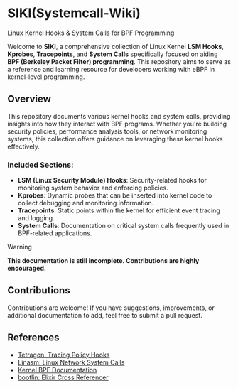 # SIKI(Systemcall-Wiki)
Linux Kernel Hooks & System Calls for BPF Programming

Welcome to **SIKI**, a comprehensive collection of Linux Kernel **LSM Hooks**, **Kprobes**, **Tracepoints**, and **System Calls** specifically focused on aiding **BPF (Berkeley Packet Filter) programming**. This repository aims to serve as a reference and learning resource for developers working with eBPF in kernel-level programming.

## Overview
This repository documents various kernel hooks and system calls, providing insights into how they interact with BPF programs. Whether you're building security policies, performance analysis tools, or network monitoring systems, this collection offers guidance on leveraging these kernel hooks effectively.

### Included Sections:
- **LSM (Linux Security Module) Hooks**: Security-related hooks for monitoring system behavior and enforcing policies.
- **Kprobes**: Dynamic probes that can be inserted into kernel code to collect debugging and monitoring information.
- **Tracepoints**: Static points within the kernel for efficient event tracing and logging.
- **System Calls**: Documentation on critical system calls frequently used in BPF-related applications.

> [!WARNING]  
> **This documentation is still incomplete. Contributions are highly encouraged.**

## Contributions
Contributions are welcome! If you have suggestions, improvements, or additional documentation to add, feel free to submit a pull request.

## References
- [Tetragon: Tracing Policy Hooks](https://tetragon.io/docs/concepts/tracing-policy/hooks/)
- [Linasm: Linux Network System Calls](https://linasm.sourceforge.net/docs/syscalls/network.php#socket)
- [Kernel BPF Documentation](https://docs.kernel.org/bpf/libbpf/program_types.html)
- [bootlin: Elixir Cross Referencer](https://elixir.bootlin.com/linux/v6.8/source/include/linux/lsm_hook_defs.h)
